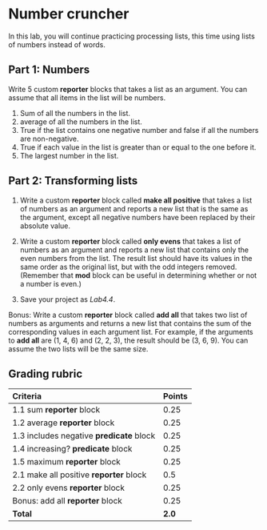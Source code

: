 # Number cruncher

In this lab, you will continue practicing processing lists, this time using lists of numbers instead of words.

## Part 1: Numbers

Write 5 custom **reporter** blocks that takes a list as an argument. You can assume that all items in the list will be numbers.

1. Sum of all the numbers in the list.
2. average of all the numbers in the list.
3. True if the list contains one negative number and false if all the numbers are non-negative.
4. True if each value in the list is greater than or equal to the one before it.
5. The largest number in the list.

## Part 2: Transforming lists

1. Write a custom **reporter** block called **make all positive** that takes a list of numbers as an argument and reports a new list that is the same as the argument, except all negative numbers have been replaced by their absolute value.  

2. Write a custom **reporter** block called **only evens** that takes a list of numbers as an argument and reports a new list that contains only the even numbers from the list.  The result list should have its values in the same order as the original list, but with the odd integers removed.  (Remember that **mod** block can be useful in determining whether or not a number is even.)

3. Save your project as _Lab4.4_.

Bonus: Write a custom **reporter** block called **add all** that takes two list of numbers as arguments and returns a new list that contains the sum of the corresponding values in each argument list.  For example, if the arguments to **add all** are (1, 4, 6) and (2, 2, 3), the result should be (3, 6, 9).  You can assume the two lists will be the same size.

## Grading rubric

| **Criteria**                                   | Points            |
| :------------------------------ | :--------------- |
| 1.1 sum **reporter** block | 0.25      |
| 1.2 average **reporter** block     | 0.25      |
| 1.3 includes negative **predicate** block | 0.25      |
| 1.4 increasing? **predicate** block | 0.25     |
| 1.5 maximum **reporter** block  | 0.25    |
| 2.1 make all positive **reporter** block | 0.5      |
| 2.2 only evens **reporter** block  | 0.25    |
| Bonus: add all **reporter** block    | 0.25     |
| **Total**                                      | **2.0** |
